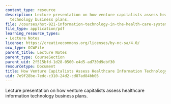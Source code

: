 ```yaml
---
content_type: resource
description: Lecture presentation on how venture capitalists assess healthcare information
  technology business plans.
file: /courses/hst-921-information-technology-in-the-health-care-system-of-the-future-spring-2009/7e9f28be7edcc31024d2cd87ad84bb05_MITHST_921S09_lec08_hill.pdf
file_type: application/pdf
learning_resource_types:
- Lecture Notes
license: https://creativecommons.org/licenses/by-nc-sa/4.0/
ocw_type: OCWFile
parent_title: Lecture Notes
parent_type: CourseSection
parent_uid: 2f515bfd-1d28-0500-e4d5-ad730d9ebf30
resourcetype: Document
title: How Venture Capitalists Assess Healthcare Information Technology Business Plans
uid: 7e9f28be-7edc-c310-24d2-cd87ad84bb05
---
```

Lecture presentation on how venture capitalists assess healthcare information technology business plans.